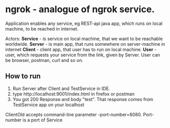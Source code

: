 # ngrok - analogue of ngrok service.
Application enables any service, eg REST-api java app, which runs on local machine, to be 
reached in internet.

Actors:
**Service** - is service on local machine, that we want to be reachable worldwide.
**Server** - is main app, that runs somewhere on server-machine in internet
**Client** - client app, that user has to run on local machine.
**User** - user, which requests your service from the link, given by Server. 
User can be browser, postman, curl and so on.



## How to run

1. Run Server after Client and TestService in IDE.
2. type http://localhost:9001/index.html in firefox or postman
3. You got 200 Response and body "test". That response comes from TestService app on your localhost 

ClientOld accepts command-line parameter -port-number=8080. Port-number is a port of Service
